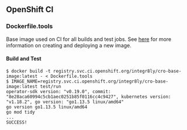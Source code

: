 ## OpenShift CI

### Dockerfile.tools

Base image used on CI for all builds and test jobs. See [here](https://github.com/integr8ly/ci-cd/blob/master/openshift-ci/README.md) for more information on creating and deploying a new image.

#### Build and Test

```
$ docker build -t registry.svc.ci.openshift.org/integr8ly/cro-base-image:latest - < Dockerfile.tools
$ IMAGE_NAME=registry.svc.ci.openshift.org/integr8ly/cro-base-image:latest test/run 
operator-sdk version: "v0.19.0", commit: "8e28aca60994c5cb1aec0251b85f0116cc4c9427", kubernetes version: "v1.18.2", go version: "go1.13.5 linux/amd64"
go version go1.13.5 linux/amd64
go mod tidy
...
SUCCESS!
```